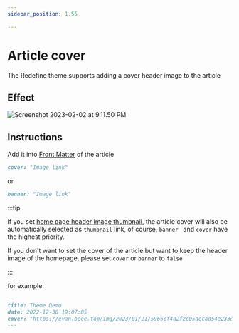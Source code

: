 ```yaml
---
sidebar_position: 1.55

---
```


# Article cover

The Redefine theme supports adding a cover header image to the article

## Effect

![Screenshot 2023-02-02 at 9.11.50 PM](https://evan.beee.top/img/2023/02/02/a7ac50af7d5234f6b55acfbb07d1d365.png)

## Instructions

Add it into [Front Matter](https://hexo.io/docs/front-matter.html) of the article

```markdown
cover: "Image link"
```

or

```markdown
banner: "Image link"
```

:::tip

If you set [home page header image thumbnail](https://redefine-docs.ohevan.com/docs/advanced/home-contents/thumbnail), the article cover will also be automatically selected as `thumbnail` link, of course, `banner ` and `cover` have the highest priority.

If you don't want to set the cover of the article but want to keep the header image of the homepage, please set `cover` or `banner` to `false`

:::

for example:

```markdown
---
title: Theme Demo
date: 2022-12-30 19:07:05
cover: "https://evan.beee.top/img/2023/01/21/5966cf4d2f2c05aecad54e233d9562ff.png"
---
```
